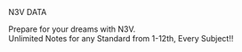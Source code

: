 <!Doctype html>
<html>
  <head>
    N3V DATA
  <head>
    <body>
      <p>Prepare for your dreams with N3V. <br>Unlimited Notes for any Standard from 1-12th, Every Subject!!</p>
    </body>

</html>
    
